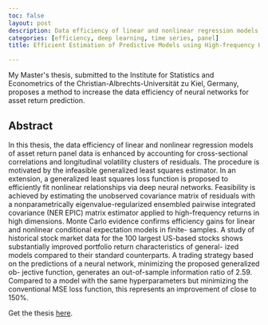 ```yaml
---
toc: false
layout: post
description: Data efficiency of linear and nonlinear regression models of asset return panel data is enhanced by accounting for cross-sectional correlations and longitudinal volatility clusters of residuals.
categories: [efficiency, deep learning, time series, panel]
title: Efficient Estimation of Predictive Models using High-frequency High-dimensional Data

---
```


My Master's thesis, submitted to the Institute for Statistics and Econometrics of the Christian-Albrechts-Universität zu Kiel, Germany, proposes a method to increase the data efficiency of neural networks for asset return prediction.


## Abstract

In this thesis, the data efficiency of linear and nonlinear regression models of asset return panel data is enhanced by accounting for cross-sectional correlations and longitudinal volatility clusters of residuals. The procedure is motivated by the infeasible generalized least squares estimator. In an extension, a generalized least squares loss function is proposed to efficiently fit nonlinear relationships via deep neural networks. Feasibility is achieved by estimating the unobserved covariance matrix of residuals with a nonparametrically eigenvalue-regularized ensembled pairwise integrated covariance (NER EPIC) matrix estimator applied to high-frequency returns in high dimensions. Monte Carlo evidence confirms efficiency gains for linear and nonlinear conditional expectation models in finite- samples. A study of historical stock market data for the 100 largest US-based stocks shows substantially improved portfolio return characteristics of general- ized models compared to their standard counterparts. A trading strategy based on the predictions of a neural network, minimizing the proposed generalized ob- jective function, generates an out-of-sample information ratio of 2.59. Compared to a model with the same hyperparameters but minimizing the conventional MSE loss function, this represents an improvement of close to 150%.

Get the thesis [here](https://github.com/jpwoeltjen/researchBlog/blob/master/_posts/Thesis.pdf). 

